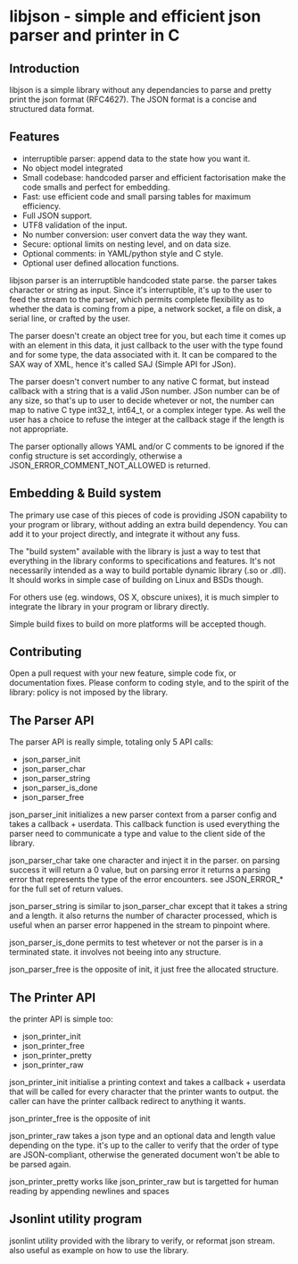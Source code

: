 libjson - simple and efficient json parser and printer in C
===========================================================

Introduction
------------

libjson is a simple library without any dependancies to parse and pretty print
the json format (RFC4627). The JSON format is a concise and structured data
format.

Features
--------

* interruptible parser: append data to the state how you want it.
* No object model integrated
* Small codebase: handcoded parser and efficient factorisation make the code smalls and perfect for embedding.
* Fast: use efficient code and small parsing tables for maximum efficiency.
* Full JSON support.
* UTF8 validation of the input.
* No number conversion: user convert data the way they want.
* Secure: optional limits on nesting level, and on data size.
* Optional comments: in YAML/python style and C style.
* Optional user defined allocation functions.

libjson parser is an interruptible handcoded state parse. the parser takes
character or string as input. Since it's interruptible, it's up to the
user to feed the stream to the parser, which permits complete flexibility
as to whether the data is coming from a pipe, a network socket, a file on disk,
a serial line, or crafted by the user.

The parser doesn't create an object tree for you, but each time it comes up
with an element in this data, it just callback to the user with the type found and
for some type, the data associated with it. It can be compared to the SAX way of XML,
hence it's called SAJ (Simple API for JSon).

The parser doesn't convert number to any native C format, but instead callback
with a string that is a valid JSon number. JSon number can be of any size,
so that's up to user to decide whetever or not, the number can map to native C type
int32\_t, int64\_t, or a complex integer type. As well the user has a choice to
refuse the integer at the callback stage if the length is not appropriate.

The parser optionally allows YAML and/or C comments to be ignored if the config
structure is set accordingly, otherwise a JSON\_ERROR\_COMMENT\_NOT\_ALLOWED is returned.

Embedding & Build system
------------------------

The primary use case of this pieces of code is providing JSON capability to
your program or library, without adding an extra build dependency.  You can add
it to your project directly, and integrate it without any fuss.

The \"build system\" available with the library is just a way to test that
everything in the library conforms to specifications and features. It's not
necessarily intended as a way to build portable dynamic library (.so or .dll).
It should works in simple case of building on Linux and BSDs though.

For others use (eg. windows, OS X, obscure unixes), it is much simpler to
integrate the library in your program or library directly.

Simple build fixes to build on more platforms will be accepted though.

Contributing
------------

Open a pull request with your new feature, simple code fix, or documentation
fixes. Please conform to coding style, and to the spirit of the library:
policy is not imposed by the library.

The Parser API
--------------

The parser API is really simple, totaling only 5 API calls:

 * json\_parser\_init
 * json\_parser\_char
 * json\_parser\_string
 * json\_parser\_is\_done
 * json\_parser\_free

json\_parser\_init initializes a new parser context from a parser config and
takes a callback + userdata. This callback function is used everything the
parser need to communicate a type and value to the client side of the library.

json\_parser\_char take one character and inject it in the parser. on parsing
success it will return a 0 value, but on parsing error it returns a parsing
error that represents the type of the error encounters. see JSON\_ERROR\_\*
for the full set of return values.

json\_parser\_string is similar to json\_parser\_char except that it takes a string
and a length.  it also returns the number of character processed, which is
useful when an parser error happened in the stream to pinpoint where.

json\_parser\_is\_done permits to test whetever or not the parser is in a
terminated state. it involves not beeing into any structure.

json\_parser\_free is the opposite of init, it just free the allocated structure.

The Printer API
---------------

the printer API is simple too:

 * json\_printer\_init
 * json\_printer\_free
 * json\_printer\_pretty
 * json\_printer\_raw

json\_printer\_init initialise a printing context and takes a callback + userdata
that will be called for every character that the printer wants to output. the
caller can have the printer callback redirect to anything it wants.

json\_printer\_free is the opposite of init

json\_printer\_raw takes a json type and an optional data and length value
depending on the type. it's up to the caller to verify that the order of type
are JSON-compliant, otherwise the generated document won't be able to be parsed
again.

json\_printer\_pretty works like json\_printer\_raw but is targetted for human
reading by appending newlines and spaces

Jsonlint utility program
------------------------

jsonlint utility provided with the library to verify, or reformat json stream.
also useful as example on how to use the library.
